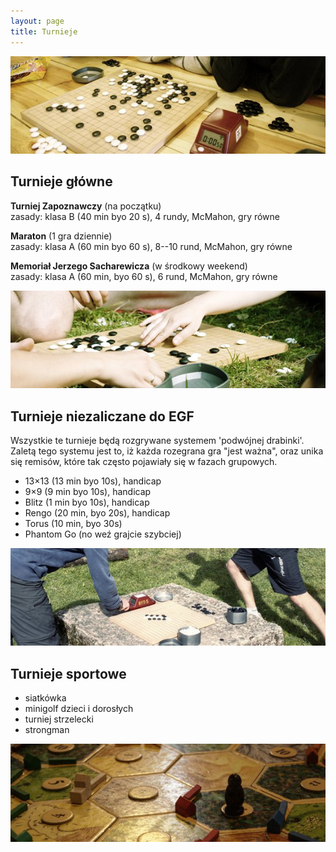 ```yaml
---
layout: page
title: Turnieje
---
```


![przystanek alaska](/public/go.jpg)

## Turnieje główne

**Turniej Zapoznawczy** (na początku)  
zasady: klasa B (40 min byo 20 s), 4 rundy, McMahon, gry równe 

**Maraton** (1 gra dziennie)  
zasady: klasa A (60 min byo 60 s), 8--10 rund, McMahon, gry równe 

**Memoriał Jerzego Sacharewicza** (w środkowy weekend)  
zasady: klasa A (60 min, byo 60 s), 6 rund, McMahon, gry równe

![przystanek alaska](/public/go_natura.jpg)

## Turnieje niezaliczane do EGF 

Wszystkie te turnieje będą rozgrywane systemem 'podwójnej drabinki'. Zaletą tego systemu jest to, iż każda rozegrana gra "jest ważna", oraz unika się remisów, które tak często pojawiały się w fazach grupowych. 

- 13&times;13 (13 min byo 10s), handicap
- 9&times;9 (9 min byo 10s), handicap
- Blitz (1 min byo 10s), handicap
- Rengo (20 min, byo 20s), handicap
- Torus (10 min, byo 30s)
- Phantom Go (no weź grajcie szybciej)

![przystanek alaska](/public/drabinka.jpg)

## Turnieje sportowe 

- siatkówka 
- minigolf dzieci i dorosłych 
- turniej strzelecki 
- strongman 

![przystanek alaska](/public/osadniki.jpg)
